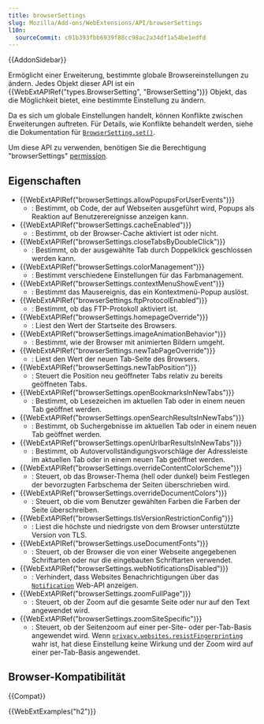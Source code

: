 ```yaml
---
title: browserSettings
slug: Mozilla/Add-ons/WebExtensions/API/browserSettings
l10n:
  sourceCommit: c01b393fbb6939f88cc98ac2a34df1a54be1edfd
---
```


{{AddonSidebar}}

Ermöglicht einer Erweiterung, bestimmte globale Browsereinstellungen zu ändern. Jedes Objekt dieser API ist ein {{WebExtAPIRef("types.BrowserSetting", "BrowserSetting")}} Objekt, das die Möglichkeit bietet, eine bestimmte Einstellung zu ändern.

Da es sich um globale Einstellungen handelt, können Konflikte zwischen Erweiterungen auftreten. Für Details, wie Konflikte behandelt werden, siehe die Dokumentation für [`BrowserSetting.set()`](/de/docs/Mozilla/Add-ons/WebExtensions/API/types/BrowserSetting/set).

Um diese API zu verwenden, benötigen Sie die Berechtigung "browserSettings" [permission](/de/docs/Mozilla/Add-ons/WebExtensions/manifest.json/permissions).

## Eigenschaften

- {{WebExtAPIRef("browserSettings.allowPopupsForUserEvents")}}
  - : Bestimmt, ob Code, der auf Webseiten ausgeführt wird, Popups als Reaktion auf Benutzerereignisse anzeigen kann.
- {{WebExtAPIRef("browserSettings.cacheEnabled")}}
  - : Bestimmt, ob der Browser-Cache aktiviert ist oder nicht.
- {{WebExtAPIRef("browserSettings.closeTabsByDoubleClick")}}
  - : Bestimmt, ob der ausgewählte Tab durch Doppelklick geschlossen werden kann.
- {{WebExtAPIRef("browserSettings.colorManagement")}}
  - : Bestimmt verschiedene Einstellungen für das Farbmanagement.
- {{WebExtAPIRef("browserSettings.contextMenuShowEvent")}}
  - : Bestimmt das Mausereignis, das ein Kontextmenü-Popup auslöst.
- {{WebExtAPIRef("browserSettings.ftpProtocolEnabled")}}
  - : Bestimmt, ob das FTP-Protokoll aktiviert ist.
- {{WebExtAPIRef("browserSettings.homepageOverride")}}
  - : Liest den Wert der Startseite des Browsers.
- {{WebExtAPIRef("browserSettings.imageAnimationBehavior")}}
  - : Bestimmt, wie der Browser mit animierten Bildern umgeht.
- {{WebExtAPIRef("browserSettings.newTabPageOverride")}}
  - : Liest den Wert der neuen Tab-Seite des Browsers.
- {{WebExtAPIRef("browserSettings.newTabPosition")}}
  - : Steuert die Position neu geöffneter Tabs relativ zu bereits geöffneten Tabs.
- {{WebExtAPIRef("browserSettings.openBookmarksInNewTabs")}}
  - : Bestimmt, ob Lesezeichen im aktuellen Tab oder in einem neuen Tab geöffnet werden.
- {{WebExtAPIRef("browserSettings.openSearchResultsInNewTabs")}}
  - : Bestimmt, ob Suchergebnisse im aktuellen Tab oder in einem neuen Tab geöffnet werden.
- {{WebExtAPIRef("browserSettings.openUrlbarResultsInNewTabs")}}
  - : Bestimmt, ob Autovervollständigungsvorschläge der Adressleiste im aktuellen Tab oder in einem neuen Tab geöffnet werden.
- {{WebExtAPIRef("browserSettings.overrideContentColorScheme")}}
  - : Steuert, ob das Browser-Thema (hell oder dunkel) beim Festlegen der bevorzugten Farbschema der Seiten überschrieben wird.
- {{WebExtAPIRef("browserSettings.overrideDocumentColors")}}
  - : Steuert, ob die vom Benutzer gewählten Farben die Farben der Seite überschreiben.
- {{WebExtAPIRef("browserSettings.tlsVersionRestrictionConfig")}}
  - : Liest die höchste und niedrigste von dem Browser unterstützte Version von TLS.
- {{WebExtAPIRef("browserSettings.useDocumentFonts")}}
  - : Steuert, ob der Browser die von einer Webseite angegebenen Schriftarten oder nur die eingebauten Schriftarten verwendet.
- {{WebExtAPIRef("browserSettings.webNotificationsDisabled")}}
  - : Verhindert, dass Websites Benachrichtigungen über das [`Notification`](/de/docs/Web/API/Notification) Web-API anzeigen.
- {{WebExtAPIRef("browserSettings.zoomFullPage")}}
  - : Steuert, ob der Zoom auf die gesamte Seite oder nur auf den Text angewendet wird.
- {{WebExtAPIRef("browserSettings.zoomSiteSpecific")}}
  - : Steuert, ob der Seitenzoom auf einer per-Site- oder per-Tab-Basis angewendet wird. Wenn [`privacy.websites.resistFingerprinting`](/de/docs/Mozilla/Add-ons/WebExtensions/API/privacy/websites#resistfingerprinting) wahr ist, hat diese Einstellung keine Wirkung und der Zoom wird auf einer per-Tab-Basis angewendet.

## Browser-Kompatibilität

{{Compat}}

{{WebExtExamples("h2")}}

